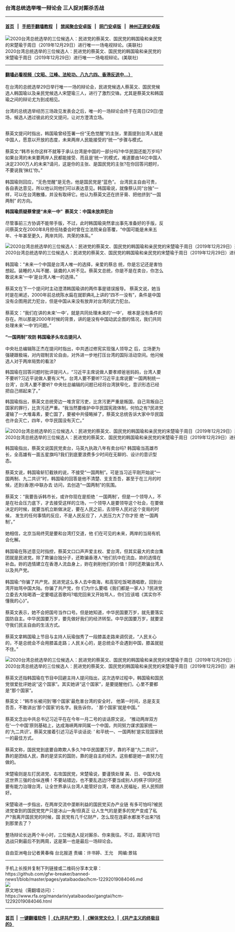 ### 台湾总统选举唯一辩论会 三人捉对厮杀舌战
------------------------

#### [首页](https://github.com/gfw-breaker/banned-news1/blob/master/README.md) &nbsp;&nbsp;|&nbsp;&nbsp; [手把手翻墙教程](https://github.com/gfw-breaker/guides/wiki) &nbsp;&nbsp;|&nbsp;&nbsp; [禁闻聚合安卓版](https://github.com/gfw-breaker/bn-android) &nbsp;&nbsp;|&nbsp;&nbsp; [网门安卓版](https://github.com/oGate2/oGate) &nbsp;&nbsp;|&nbsp;&nbsp; [神州正道安卓版](https://github.com/SzzdOgate/update) 



<div id="headerimg">
 <img alt="2020台湾总统选举的三位候选人：民进党的蔡英文、国民党的韩国瑜和亲民党的宋楚瑜于周日（2019年12月29日）进行唯一一场电视辩论。(美联社)" src="https://www.rfa.org/mandarin/yataibaodao/gangtai/hcm-12292019084046.html/AP_19363246084950.jpg/@@images/8e0e740e-776c-4afe-a51f-2a08fb5af932.jpeg" title="2020台湾总统选举的三位候选人：民进党的蔡英文、国民党的韩国瑜和亲民党的宋楚瑜于周日（2019年12月29日）进行唯一一场电视辩论。(美联社)"/>
 <div id="headerimgcontents">
  <div id="headerimgcaption">
   <span>
    2020台湾总统选举的三位候选人：民进党的蔡英文、国民党的韩国瑜和亲民党的宋楚瑜于周日（2019年12月29日）进行唯一一场电视辩论。(美联社)
   </span>
   <!-- zoomattribute -->
  </div>
  <!-- headerimgcaption -->
 </div>
 <!-- headerimagecontents -->
</div>

<hr/>


#### [翻墙必看视频（文昭、江峰、法轮功、八九六四、香港反送中...）](http://167.172.214.107/home.html)

<div id="storytext">
 <div>
  <div class="slot_header">
  </div>
 </div>
 <p>
  在台湾的总统选举29日举行唯一一场的辩论会，⺠进党候选人蔡英文、国⺠党候选人韩国瑜以及亲民党候选人宋楚瑜三人，进行了激烈交锋。尤其是蔡英文和韩国瑜之间的辩论尤为到戎相见。
  <br/>
  <br/>
  台湾的总统选举经历三场政见发表会之后，唯一的一场辩论会终于在周日(29日)登场，候选人透过彼此的交叉提问，让对方澄清立场。
 </p>
 <p>
 </p>
 <p>
  <br/>
  蔡英文提问时指出，韩国瑜曾经签署一份“无色觉醒”的主张，里面提到台湾人就是中国人，愿意以开放的态度，未来两岸人⺠能接受的“统一”步骤与模式。
  <br/>
  <br/>
  蔡英文:“韩市长你这样不就等于承认台湾是中国的一部分吗?中华⺠国还能万岁吗?如果台湾的未来要两岸人⺠都能接受、而且是‘统一’的模式，难道要由14亿中国人决定2300万人的未来?请问，这是你的主张、是国⺠党的主张?在你回答问题时，不要说我‘抹红’你。”
  <br/>
  <br/>
  韩国瑜则回应，“无色觉醒”是无色，他是国⺠党是“蓝色”。 台湾⺠主自由可贵，各自表达意见，所以他认同他们可以表达意见。韩国瑜说，就像蔡认同“台独”一样，可以在台湾散播，并没有取缔它。他认为蔡英文还在挤牙膏、把他挤到“一国两制” 的方向。
 </p>
 <p>
  <strong>
   韩国瑜质疑蔡曾提“未来一中”  蔡英文：中国未放弃犯台
  </strong>
  <br/>
  <br/>
  尽管事前三方协调不能带手版，不过，此时韩国瑜突然拿出事先准备好的手版，反问蔡英文在2000年8月担任陆委会时曾在立法院亲自答覆，“中国可能是未来五年、十年甚至更久，两岸共同、共荣的体系。”
 </p>
 <p>
 </p>
 <p>
  <div class="image-inline captioned" style="width:1500px;">
   <div style="width:1500px;">
    <img alt="2020台湾总统选举的三位候选人：民进党的蔡英文、国民党的韩国瑜和亲民党的宋楚瑜于周日（2019年12月29日）进行唯一一场电视辩论。(视频截图)" src="https://www.rfa.org/mandarin/yataibaodao/gangtai/hcm-12292019084046.html/87a25e555feb7167.png" title="2020台湾总统选举的三位候选人：民进党的蔡英文、国民党的韩国瑜和亲民党的宋楚瑜于周日（2019年12月29日）进行唯一一场电视辩论。(视频截图)"/>
   </div>
   <div class="image-caption">
    <span style="width:1500px;">
     2020台湾总统选举的三位候选人：民进党的蔡英文、国民党的韩国瑜和亲民党的宋楚瑜于周日（2019年12月29日）进行唯一一场电视辩论。(视频截图)
    </span>
    <span class="copyright">
    </span>
   </div>
  </div>
  <br/>
  韩国瑜：“未来一个中国是台湾人唯一的选择，亲爱的蔡总 统，你是忘记还是害怕想起。装睡的人叫不醒、装聋的人听不见。蔡英文总统，你是不是在卖台，你怎么敢说未来‘一中’是台湾人唯一的选择。”
  <br/>
  <br/>
  蔡英文在下一个提问时主动澄清韩国瑜讲的两件事是错误报导。 蔡英文说，她当时是在阐述，2000年前总统陈水扁在就职典礼上讲的“四不一没有”，条件是中国没有企图用武力犯台，但是中国从来没有放弃对台湾的武力犯台。
  <br/>
  <br/>
  蔡英文：“我们在讲的未来‘一中’，就是共同处理未来的‘一中’， 根本是没有条件的存在。所以那是2000年时候的背景，讲的是没有中国动武企图的情况，我们共同处理未来‘一中’的问题。”
  <br/>
  <br/>
  <strong>
   “一国两制”攻防 韩国瑜矛头攻击提问人
  </strong>
  <br/>
  <br/>
  中央社总编辑陈正杰在提问时指出，中共透过修宪实现强人领导之 后，立场更为强硬跟极端，对内钳制言论自由，对外进一步地打压台湾的国际活动空间。他问候选人对于两岸局势的看法?
 </p>
 <p>
  韩国瑜在回答问题时批评提问人，“习近平主席说做人要孝顺爸爸妈妈，台湾人要不要听?习近平说做人要有义气，台湾人要不要听?习近平主席说要‘一国两制统一台湾’，台湾人要不要听? 中央社总编辑的问题已经将台湾狭窄化，意识形态已经把自己绑起来了。”
 </p>
 <p>
  韩国瑜指出，蔡英文总统旁边一堆贪官污吏，比贪污更严重是叛国，自己背叛自己国家的罪行，比贪污还严重。“我当然要维护中华⺠国宪政体制，何怕之有?⺠进党灌输了一大堆毒素，要亡国了，要被中共侵略掉了，蔡英文总统告诉大家中华⺠国也许会灭亡，四年，中华⺠国没有灭亡。”
 </p>
 <p>
 </p>
 <p>
  <div class="image-inline captioned" style="width:1500px;">
   <div style="width:1500px;">
    <img alt="2020台湾总统选举的三位候选人：民进党的蔡英文、国民党的韩国瑜和亲民党的宋楚瑜于周日（2019年12月29日）进行唯一一场电视辩论。(视频截图" src="https://www.rfa.org/mandarin/yataibaodao/gangtai/hcm-12292019084046.html/ec-a1a-css.png" title="2020台湾总统选举的三位候选人：民进党的蔡英文、国民党的韩国瑜和亲民党的宋楚瑜于周日（2019年12月29日）进行唯一一场电视辩论。(视频截图)"/>
   </div>
   <div class="image-caption">
    <span style="width:1500px;">
     2020台湾总统选举的三位候选人：民进党的蔡英文、国民党的韩国瑜和亲民党的宋楚瑜于周日（2019年12月29日）进行唯一一场电视辩论。(视频截图)
    </span>
    <span class="copyright">
    </span>
   </div>
  </div>
 </p>
 <p>
  韩国瑜指出，蔡英文说国⺠党卖台，马英九执政八年有卖台吗? 韩国瑜当高雄市长，全高雄有一面五星旗吗?我们到底要浪费多少时间在无聊的、设计的意识型态。
  <br/>
  <br/>
  蔡英文说，韩国瑜斩钉截铁的说，不接受“一国两制”。可是当习近平刚开始说“一国两制、九二共识”时，韩国瑜的回答是他不清楚、支支吾吾，甚至于在三月的时候，还到(香港)中联办去 访问，去创造“一国两制”的氛围。
  <br/>
  <br/>
  蔡英文：“我要告诉韩市长，或许你现在是拒绝 ‘ 一国两制’，但是一个领导人，不是在社会压力底下，才去接受这样的立场，一个领导人是要领导这个社会，在要做决定的时候，就要当机立断做决定，要在人⺠之前，去领导人⺠对这个变局的时候， 发生的任何事情的反应，不是人⺠反应了，人⺠压力大了你才拒 绝‘一国两制’。”
  <br/>
  <br/>
  她相信，北京当局终究是要和台湾打交道，他 们在可见的未来，两岸的当局有机会化解。
  <br/>
  <br/>
  韩国瑜在陈述意见时指控，蔡英文口口声声爱主权、爱台湾，但其实最大的卖台集团就是⺠进党。除了欺骗台独分子，还欺骗香港人“他们抗中在流血，妳的选情在补血。妳的选情建立在香港人流血身上，妳在剥削他们的价值！同时还欺骗台湾人以及共产党。
  <br/>
  <br/>
  韩国瑜:“你骗了共产党。⺠进党这么多人去中南海，和高官吃饭喝酒唱歌，回到台湾开始骂中国大陆。你骗了共产党，你 们为什么要唱《我们都是一家人》?⺠进党立委去大陆喝酒一定要唱这首歌吗?唱完回来又开始骂人，你们应该唱《其实你不懂我的心》”。
  <br/>
  <br/>
  蔡英文表示，她不会把国号当作口号。但是她知道，中华⺠国要万岁，就先要落实国防自主。中华⺠国要万岁，要先做好我们的经济转型。中华⺠国要万岁，就要坚守我们⺠主自由的生活方式。
  <br/>
  <br/>
  蔡英文拿韩国瑜上节目与主持人玩瑜伽秀了一段膝盖走路来调侃说，“人⺠关心的，不是总统会不会用膝盖走路；人⺠关心的，是总统会不会遇到中国，膝盖就挺不住。”
 </p>
 <p>
 </p>
 <p>
  <div class="image-inline captioned" style="width:1500px;">
   <div style="width:1500px;">
    <img alt="2020台湾总统选举的三位候选人：民进党的蔡英文、国民党的韩国瑜和亲民党的宋楚瑜于周日（2019年12月29日）进行唯一一场电视辩论。(视频截图)" src="https://www.rfa.org/mandarin/yataibaodao/gangtai/hcm-12292019084046.html/3.jpg" title="2020台湾总统选举的三位候选人：民进党的蔡英文、国民党的韩国瑜和亲民党的宋楚瑜于周日（2019年12月29日）进行唯一一场电视辩论。(视频截图)"/>
   </div>
   <div class="image-caption">
    <span style="width:1500px;">
     2020台湾总统选举的三位候选人：民进党的蔡英文、国民党的韩国瑜和亲民党的宋楚瑜于周日（2019年12月29日）进行唯一一场电视辩论。(视频截图)
    </span>
    <span class="copyright">
    </span>
   </div>
  </div>
  <br/>
  蔡英文还指韩国瑜在节目中回避主持人提问指出，这次选举过程中，韩国瑜和国⺠党很爱批评她说“这个国家”。其实她讲“这个国家”，是要提醒他们，心里不要都是“那个国家”。
 </p>
 <p>
  蔡英文：“韩市长被问到‘哪个国家’最危害台湾的安全时， 他第一时间，总是支支吾吾，不敢讲出‘那个国家’的名字。我告诉你， ‘ 那个国家’就是中国。”
  <br/>
  <br/>
  蔡英文念出中共总书记习近平在在今年一月二号的谈话原文说， “推动两岸双方在‘一个中国’原则基础上，达成海峡两岸同属一个中国，共同努力谋求国家统一的‘九二共识’。蔡英文接着引述习近平谈话说: ‘ 和平统一、一国两制’是实现国家统一的最佳方式。
  <br/>
  <br/>
  蔡英文称，国⺠党到底要自欺欺人多久?中华⺠国要万岁，靠的不是“九二共识”。靠的是团结人⺠，靠的是坚实的国防，靠的是自主的经济。这些都是她一直努力在做的。
  <br/>
  <br/>
  宋楚瑜则是左打⺠进党、右攻国⺠党，宋楚瑜说，要谨慎处理 美、日、中国大陆这世界三强的合纵连横！不要站错边，也不要乱选边!不要当成别人的棋子!同时还要有能力治理台湾，让全世界承认台湾人能管好台湾，增进人⺠福祉，把人⺠照顾好。
  <br/>
  <br/>
  宋楚瑜进一步指出，在两岸交流中垄断利益的国⺠党买办产业链 有多可怕吗?被⺠进党查到的国⺠党党产只是冰山一角!但真正 让人生气的是更多的党产变成了私产?我离开国⺠党的时候，国 ⺠党有几千亿财产，怎么现在连薪水都发不出来?钱到那里去了？
  <br/>
  <br/>
  整场辩论长达两个半小时，三位候选人捉对厮杀、你来我往。不过，距离1月11日选战只剩最后不到两周，这是第一也是最后一场辩论会。
  <br/>
  <br/>
  自由亚洲电台记者黄春梅 台北报道 责编：许书婷、王允    网编:景铭
 </p>
</div>

<hr/>
手机上长按并复制下列链接或二维码分享本文章：<br/>
https://github.com/gfw-breaker/banned-news1/blob/master/pages/yataibaodao/hcm-12292019084046.md <br/>
<a href='https://github.com/gfw-breaker/banned-news1/blob/master/pages/yataibaodao/hcm-12292019084046.md'><img src='https://github.com/gfw-breaker/banned-news1/blob/master/pages/yataibaodao/hcm-12292019084046.md.png'/></a> <br/>
原文地址（需翻墙访问）：https://www.rfa.org/mandarin/yataibaodao/gangtai/hcm-12292019084046.html


------------------------
#### [首页](https://github.com/gfw-breaker/banned-news1/blob/master/README.md) &nbsp;|&nbsp; [一键翻墙软件](https://github.com/gfw-breaker/nogfw/blob/master/README.md) &nbsp;| [《九评共产党》](https://github.com/gfw-breaker/9ping.md/blob/master/README.md#九评之一评共产党是什么) | [《解体党文化》](https://github.com/gfw-breaker/jtdwh.md/blob/master/README.md) | [《共产主义的终极目的》](https://github.com/gfw-breaker/gczydzjmd.md/blob/master/README.md)


<img src='http://gfw-breaker.win/banned-news/pages/yataibaodao/hcm-12292019084046.md' width='0px' height='0px'/>